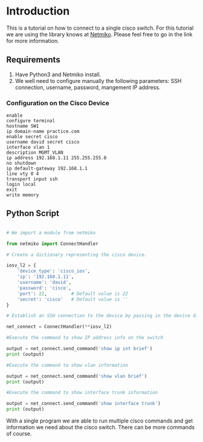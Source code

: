 # Introduction 
This is a tutorial on how to connect to a single cisco switch. For this tutorial we are using the library knows at [Netmiko](https://github.com/ktbyers/netmiko). Please feel free to go in the link for more information. 

## Requirements

1. Have Python3 and Netmiko install. 
2. We well need to configure manually the following parameters: SSH connection, username, password, mangement IP address. 

### Configuration on the Cisco Device

```
enable
configure terminal
hostname SW1
ip domain-name practice.com
enable secret cisco
username david secret cisco
interface vlan 1
description MGMT_VLAN
ip address 192.168.1.11 255.255.255.0
no shutdown
ip default-gateway 192.168.1.1
line vty 0 4
transport input ssh
login local
exit
write memory
```

##  Python Script

```Python

# We import a module from netmiko

from netmiko import ConnectHandler

# Create a dictionary representing the cisco device. 

iosv_l2 = {
    'device_type': 'cisco_ios',
    'ip': '192.168.1.11',
    'username': 'david',
    'password': 'cisco',
    'port': 22,         # Default value is 22
    'secret': 'cisco'   # Default value is ''
}

# Establish an SSH connection to the device by passing in the device dictionary.

net_connect = ConnectHandler(**iosv_l2)

#Execute the command to show IP address info on the switch

output = net_connect.send_command('show ip int brief')
print (output)

#Execute the command to show vlan information

output = net_connect.send_command('show vlan brief')
print (output)

#Execute the command to show interface trunk information

output = net_connect.send_command('show interface trunk')
print (output)
```

With a single program we are able to run multiple cisco commands and get information we need about the cisco switch. There can be more commands of course.



